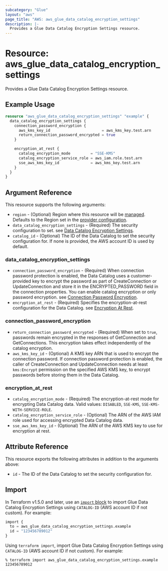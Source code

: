 ```yaml
---
subcategory: "Glue"
layout: "aws"
page_title: "AWS: aws_glue_data_catalog_encryption_settings"
description: |-
  Provides a Glue Data Catalog Encryption Settings resource.
---
```


# Resource: aws_glue_data_catalog_encryption_settings

Provides a Glue Data Catalog Encryption Settings resource.

## Example Usage

```terraform
resource "aws_glue_data_catalog_encryption_settings" "example" {
  data_catalog_encryption_settings {
    connection_password_encryption {
      aws_kms_key_id                       = aws_kms_key.test.arn
      return_connection_password_encrypted = true
    }

    encryption_at_rest {
      catalog_encryption_mode         = "SSE-KMS"
      catalog_encryption_service_role = aws_iam.role.test.arn
      sse_aws_kms_key_id              = aws_kms_key.test.arn
    }
  }
}
```

## Argument Reference

This resource supports the following arguments:

* `region` - (Optional) Region where this resource will be [managed](https://docs.aws.amazon.com/general/latest/gr/rande.html#regional-endpoints). Defaults to the Region set in the [provider configuration](https://registry.terraform.io/providers/hashicorp/aws/latest/docs#aws-configuration-reference).
* `data_catalog_encryption_settings` - (Required) The security configuration to set. see [Data Catalog Encryption Settings](#data_catalog_encryption_settings).
* `catalog_id` - (Optional) The ID of the Data Catalog to set the security configuration for. If none is provided, the AWS account ID is used by default.

### data_catalog_encryption_settings

* `connection_password_encryption` - (Required) When connection password protection is enabled, the Data Catalog uses a customer-provided key to encrypt the password as part of CreateConnection or UpdateConnection and store it in the ENCRYPTED_PASSWORD field in the connection properties. You can enable catalog encryption or only password encryption. see [Connection Password Encryption](#connection_password_encryption).
* `encryption_at_rest` - (Required) Specifies the encryption-at-rest configuration for the Data Catalog. see [Encryption At Rest](#encryption_at_rest).

### connection_password_encryption

* `return_connection_password_encrypted` - (Required) When set to `true`, passwords remain encrypted in the responses of GetConnection and GetConnections. This encryption takes effect independently of the catalog encryption.
* `aws_kms_key_id` - (Optional) A KMS key ARN that is used to encrypt the connection password. If connection password protection is enabled, the caller of CreateConnection and UpdateConnection needs at least `kms:Encrypt` permission on the specified AWS KMS key, to encrypt passwords before storing them in the Data Catalog.

### encryption_at_rest

* `catalog_encryption_mode` - (Required) The encryption-at-rest mode for encrypting Data Catalog data. Valid values: `DISABLED`, `SSE-KMS`, `SSE-KMS-WITH-SERVICE-ROLE`.
* `catalog_encryption_service_role` - (Optional) The ARN of the AWS IAM role used for accessing encrypted Data Catalog data.
* `sse_aws_kms_key_id` - (Optional) The ARN of the AWS KMS key to use for encryption at rest.

## Attribute Reference

This resource exports the following attributes in addition to the arguments above:

* `id` - The ID of the Data Catalog to set the security configuration for.

## Import

In Terraform v1.5.0 and later, use an [`import` block](https://developer.hashicorp.com/terraform/language/import) to import Glue Data Catalog Encryption Settings using `CATALOG-ID` (AWS account ID if not custom). For example:

```terraform
import {
  to = aws_glue_data_catalog_encryption_settings.example
  id = "123456789012"
}
```

Using `terraform import`, import Glue Data Catalog Encryption Settings using `CATALOG-ID` (AWS account ID if not custom). For example:

```console
% terraform import aws_glue_data_catalog_encryption_settings.example 123456789012
```
